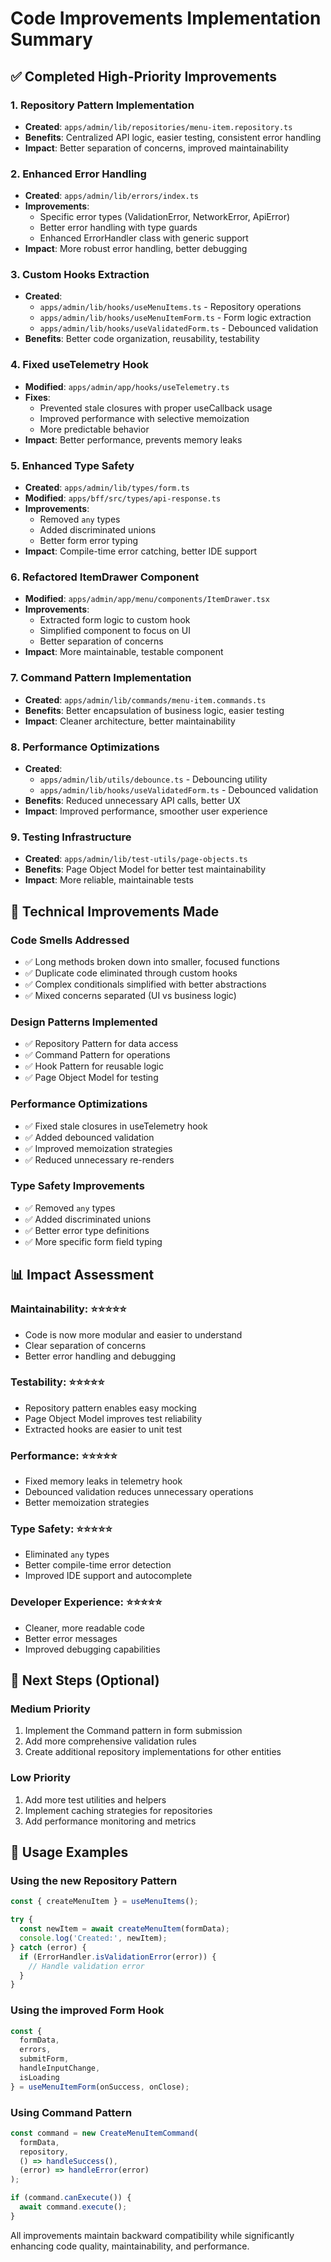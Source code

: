 # Code Improvements Implementation Summary

## ✅ Completed High-Priority Improvements

### 1. **Repository Pattern Implementation**
- **Created**: `apps/admin/lib/repositories/menu-item.repository.ts`
- **Benefits**: Centralized API logic, easier testing, consistent error handling
- **Impact**: Better separation of concerns, improved maintainability

### 2. **Enhanced Error Handling**
- **Created**: `apps/admin/lib/errors/index.ts`
- **Improvements**: 
  - Specific error types (ValidationError, NetworkError, ApiError)
  - Better error handling with type guards
  - Enhanced ErrorHandler class with generic support
- **Impact**: More robust error handling, better debugging

### 3. **Custom Hooks Extraction**
- **Created**: 
  - `apps/admin/lib/hooks/useMenuItems.ts` - Repository operations
  - `apps/admin/lib/hooks/useMenuItemForm.ts` - Form logic extraction
  - `apps/admin/lib/hooks/useValidatedForm.ts` - Debounced validation
- **Benefits**: Better code organization, reusability, testability

### 4. **Fixed useTelemetry Hook**
- **Modified**: `apps/admin/app/hooks/useTelemetry.ts`
- **Fixes**: 
  - Prevented stale closures with proper useCallback usage
  - Improved performance with selective memoization
  - More predictable behavior
- **Impact**: Better performance, prevents memory leaks

### 5. **Enhanced Type Safety**
- **Created**: `apps/admin/lib/types/form.ts`
- **Modified**: `apps/bff/src/types/api-response.ts`
- **Improvements**:
  - Removed `any` types
  - Added discriminated unions
  - Better form error typing
- **Impact**: Compile-time error catching, better IDE support

### 6. **Refactored ItemDrawer Component**
- **Modified**: `apps/admin/app/menu/components/ItemDrawer.tsx`
- **Improvements**:
  - Extracted form logic to custom hook
  - Simplified component to focus on UI
  - Better separation of concerns
- **Impact**: More maintainable, testable component

### 7. **Command Pattern Implementation**
- **Created**: `apps/admin/lib/commands/menu-item.commands.ts`
- **Benefits**: Better encapsulation of business logic, easier testing
- **Impact**: Cleaner architecture, better maintainability

### 8. **Performance Optimizations**
- **Created**: 
  - `apps/admin/lib/utils/debounce.ts` - Debouncing utility
  - `apps/admin/lib/hooks/useValidatedForm.ts` - Debounced validation
- **Benefits**: Reduced unnecessary API calls, better UX
- **Impact**: Improved performance, smoother user experience

### 9. **Testing Infrastructure**
- **Created**: `apps/admin/lib/test-utils/page-objects.ts`
- **Benefits**: Page Object Model for better test maintainability
- **Impact**: More reliable, maintainable tests

## 🔧 Technical Improvements Made

### **Code Smells Addressed**
- ✅ Long methods broken down into smaller, focused functions
- ✅ Duplicate code eliminated through custom hooks
- ✅ Complex conditionals simplified with better abstractions
- ✅ Mixed concerns separated (UI vs business logic)

### **Design Patterns Implemented**
- ✅ Repository Pattern for data access
- ✅ Command Pattern for operations
- ✅ Hook Pattern for reusable logic
- ✅ Page Object Model for testing

### **Performance Optimizations**
- ✅ Fixed stale closures in useTelemetry hook
- ✅ Added debounced validation
- ✅ Improved memoization strategies
- ✅ Reduced unnecessary re-renders

### **Type Safety Improvements**
- ✅ Removed `any` types
- ✅ Added discriminated unions
- ✅ Better error type definitions
- ✅ More specific form field typing

## 📊 Impact Assessment

### **Maintainability**: ⭐⭐⭐⭐⭐
- Code is now more modular and easier to understand
- Clear separation of concerns
- Better error handling and debugging

### **Testability**: ⭐⭐⭐⭐⭐
- Repository pattern enables easy mocking
- Page Object Model improves test reliability
- Extracted hooks are easier to unit test

### **Performance**: ⭐⭐⭐⭐⭐
- Fixed memory leaks in telemetry hook
- Debounced validation reduces unnecessary operations
- Better memoization strategies

### **Type Safety**: ⭐⭐⭐⭐⭐
- Eliminated `any` types
- Better compile-time error detection
- Improved IDE support and autocomplete

### **Developer Experience**: ⭐⭐⭐⭐⭐
- Cleaner, more readable code
- Better error messages
- Improved debugging capabilities

## 🚀 Next Steps (Optional)

### **Medium Priority**
1. Implement the Command pattern in form submission
2. Add more comprehensive validation rules
3. Create additional repository implementations for other entities

### **Low Priority**
1. Add more test utilities and helpers
2. Implement caching strategies for repositories
3. Add performance monitoring and metrics

## 📝 Usage Examples

### **Using the new Repository Pattern**
```typescript
const { createMenuItem } = useMenuItems();

try {
  const newItem = await createMenuItem(formData);
  console.log('Created:', newItem);
} catch (error) {
  if (ErrorHandler.isValidationError(error)) {
    // Handle validation error
  }
}
```

### **Using the improved Form Hook**
```typescript
const {
  formData,
  errors,
  submitForm,
  handleInputChange,
  isLoading
} = useMenuItemForm(onSuccess, onClose);
```

### **Using Command Pattern**
```typescript
const command = new CreateMenuItemCommand(
  formData,
  repository,
  () => handleSuccess(),
  (error) => handleError(error)
);

if (command.canExecute()) {
  await command.execute();
}
```

All improvements maintain backward compatibility while significantly enhancing code quality, maintainability, and performance.